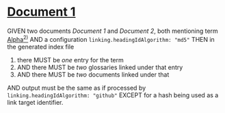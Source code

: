 # [Document 1](#md5-28a08c48cf61dc558f5b7be4f3a5af52)

GIVEN two documents *Document 1* and *Document 2*, both mentioning term [Alpha][1][<sup>2)</sup>][2]
AND a configuration `linking.headingIdAlgorithm: "md5"`
THEN in the generated index file

1.  there MUST be *one* entry for the term
2.  AND there MUST be *two* glossaries linked under that entry
3.  AND there MUST be *two* documents linked under that

AND output must be the same as if processed by `linking.headingIdAlgorithm: "github"`
EXCEPT for a hash being used as a link target identifier.

[1]: ./glossary-1.md#md5-3fe7e58515badf3165ce27ab603e44c5 "First definition."

[2]: ./glossary-2.md#md5-1aaccf078645d4412a50c269899f8c80 "Second definition."
